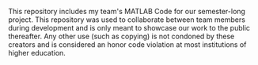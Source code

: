 This repository includes my team's MATLAB Code for our semester-long project. This repository was used to collaborate between team members during development and is only meant to showcase our work to the public thereafter. Any other use (such as copying) is not condoned by these creators and is considered an honor code violation at most institutions of higher education. 

